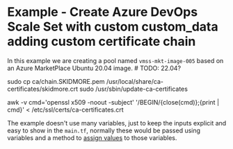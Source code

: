# Example - Create Azure DevOps Scale Set with custom custom_data adding custom certificate chain

In this example we are creating a pool named `vmss-mkt-image-005` based on an Azure MarketPlace Ubuntu 20.04 image. # TODO: 22.04?

sudo cp ca/chain.SKIDMORE.pem /usr/local/share/ca-certificates/skidmore.crt
sudo /usr/sbin/update-ca-certificates

awk -v cmd='openssl x509 -noout -subject' '/BEGIN/{close(cmd)};{print | cmd}' < /etc/ssl/certs/ca-certificates.crt

The example doesn't use many variables, just to keep the inputs explicit and easy to show in the `main.tf`, normally these would be passed using variables and a method to [assign values](https://www.terraform.io/language/values/variables#assigning-values-to-root-module-variables) to those variables.
